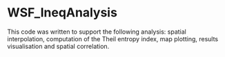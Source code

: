 # WSF_IneqAnalysis
This code was written to support the following analysis: spatial interpolation, computation of the Theil entropy index, map plotting, results visualisation and spatial correlation.
